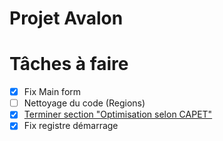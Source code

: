 ﻿# Projet Avalon

<h1>Tâches à faire</h1>

- [X] Fix Main form
- [ ] Nettoyage du code (Regions)
- [X] [Terminer section "Optimisation selon CAPET"](https://docs.google.com/document/d/1i4LjuuLipLX-KsAxw3XLVrAVDnkgs4_tzlxecsJYMa4/edit?ouid=110336874143640900974&usp=docs_home&ths=true)
- [X] Fix registre démarrage
